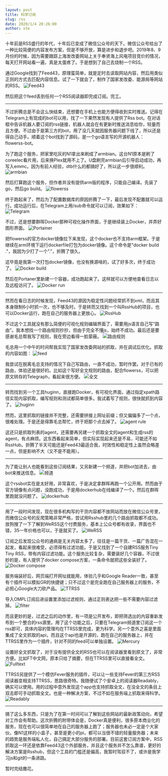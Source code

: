 ```yaml
---
layout: post
title: 科学订阅
slug: rss
date: 2020/1/4 20:26:00
author: ste
---
```


十年前是RSS盛行的年代，十年后已变成了微信公众号的天下。微信公众号给出了一种比较简便的内容发布方案，但是不够开放，算是进步和退步吧。2019年8、9月份的时候，因为需要跟踪上海发改委网站上关于奉贤海上风电项目竞价的情况，每天打开网站看一遍，真是太蛋疼了。于是想到了自己去烧制一个RSS。

通过Google找到了Feed43，原理蛮简单，就是定时去读取网站内容，然后用类似正则的方式去匹配内容信息。试了一下就会了，制作了国家发改委、能源局等网站的RSS。
![Feed43](./images/feed43.png)

然后把这个feed丢到任何一个RSS阅读器即完成订阅。完工。

---

不过折腾总是不会这么快结束，还想要在手机上也能方便得收到实时推送。记得在Telegram上有现成的bot可以用，找了一下果然发现有人提供了Rss bot。在对话框中告诉机器人要订阅的rss链接，机器人就会在有更新时推送消息给你，轻量而且方便。不过由于是第三方的bot，用了没几天就因服务器问题下线了，所以还是得自己动手。顺着这个bot找到了源码，是一个go语言写的开源机器人：flowerss-bot。

为了跑这个服务，把家里吃灰的N1拿出来刷成了armbian。这台N1原本是刷了coreelec看片用，后来换Plex就用不上了。U盘刷完armbian后引导启动成功，再写入emmc。因为有前人经验，dtb什么的都搞好了，所以这一步很顺利。
![armbian](./images/armbian.jpg)

然后打算跑这个服务，但作者并没有提供arm版的程序，只能自己编译。先装了go，然后go build。
![flowerss](./images/flowerss.jpg)

终于跑起来了，然后为了配置数据库的原因折腾了一下，最后发现不配置就可以运行。成功运行后，在Telegram上用/sub命令就可以订阅，效果如下：
![Telegram](./images/telegram.jpg)

不过，还是想要群晖Docker那种可视化操作界面，于是继续装上Docker，并弄好图形界面。
![Portainer](./images/portainer.jpg)

把flowerss的官方docker镜像拉下来发现，这个docker也不支持arm框架。于是继续在arm环境下运行dockerfile打包为docker镜像。这个命令是"docker build ."，我因为少打了一个"."，折腾了很久。

这毕竟是我第一次打包docker镜像，也没有换源啥的，试了好多次，终于成功了。
![Docker build](./images/docker-build.png)

然后在Portaner里新建一个容器，成功跑起来了。这样就可以方便地查看日志以及远程访问了。
![Docker run](./images/docker-run.png)

---

然而在看日志的时候发现，Feed43的源因为稳定性问题经常抓不到xml，而且其本身限制6小时抓一次，也不够及时。于是转而又找到一个叫RssHub的项目，也可以Docker运行，跑在自己的服务器上更放心。
![RssHub](./images/containers.jpg)

不过这个工具就没有那么简便的可视化规则编辑界面了，需要用js语言自己写“路由”。我本想找一个路由规则抄抄，但由于完全不懂js，始终不成功。最后还是要感谢毛总帮我写了规则，我在旁边看得一脸蒙蔽。
![路由规则](./images/router.png)

毛总用一个中午的时间帮我实现了国家发改委网站的抓取，并在调试后优化。抓取的内容如图：
![feed](./images/feed.png)

我尝试在脱离毛总支持的情况下自己写路由，一直不成功，暂时作罢。对于已有的路由，体验还是很好的。比如这个写好全文规则的路由，配合flowerss，可以把原文转存的Telegraph，看起来很方便。
![全文](./images/full-text.jpg)

---

转而找到另一个工具huginn，直接跑Docker，有可视化界面，通过指定xpath路径实现内容抓取，编写规则和测试都简单很多。我试着写了规则，很快就抓到内容了。
![huginn](./images/huginn.png)

然而，这里抓取的链接并不完整，还需要拼接上网址前缀；但又偏偏多了一个点，很难处理。于是还是得靠毛总帮忙，终于把那个点去掉了。
![agent rule](./images/agent.png)

这还只是抓取列表的agent，还需要再另建一个抓取全文的agent和生成rss的agent，有点麻烦。这东西看起来简单，但实际实现起来还是不易，可能还不如RssHub。折腾了半天可能还是Feed43最适合我，时效性和稳定性上虽然会略差一点，但是影响不大（又不是不能用）。

---

为了能让别人也能看到这些订阅结果，又另新建一个频道，并把bot加进去，由bot来推送信息。
![频道](./images/channel.png)

这个rssbot实在是太好用，非常喜欢，于是决定拿群晖再跑一个公开用。然而由于官方镜像有点问题，没跑成功，于是用dockerhub在线编译了一个。然后在群晖里跑就没问题了。
![dockerhub](./images/dockerhub.png)

---

用了一段时间发现，现在很多机构写的干货内容都不放网站而放在微信公众号里，而微信公众号的反爬策略非常严格，尝试用Rsshub里的几个路由抓取都不成功。放狗搜了一下了解到WeRSS这个付费服务，基本上公众号都有收录，界面也不错，35一年价格也可以，于是就买了。
![WeRSS](./images/werss.png)

订阅之后发现公众号的通病是无关内容太多了，往往是一篇干货、一篇广告混在一起发，看起来很难受，必须得有过滤功能。于是又找到了一个自建RSS服务Tiny Tiny RSS，带有内容过滤功能。这个服务比较复杂，需要装好几个容器，不过很妙的是，有人提供了docker compose方案，一条命令就把这些全装好了。
![Docker compose](./images/docker-compose.jpg)

服务端装好后，网页端打开网址就能用，体验几乎和Google Reader一致，甚至有个插件可以模拟GR的快捷键；只不过这个是完全跑在自己服务器上的服务，不必担心Google大刀砍产品。
![TTRSS](./images/TTRSS.png)

导入OMPL订阅后进设置里添加过滤规则，通过正则表达把一些不需要内容过滤掉。
![filter](./images/filter.png)

而且更妙的是，过滤之后的动作里，有一项是公开发布，即把筛选出的内容重新发布到一个整合的rss源里。用了这个功能之后，只要在Telegram频道里订阅这一个rss即可，具体内容的管理均在TTRSS里完成，更为科学。另一个意外之喜是里面集成了全文抓取的api，而且这个api也是开源的，跑在自己的服务器上，并在TTRSS里作为一个插件，针对不同的feed可以单独设置。
![Mercury](./images/Mercury.png)

设置好全文抓取了，对于没有提供全文的RSS也可以在阅读器里看到原文了，非常方便。比如FT中文网，原本只给了摘要，但在TTRSS里可以直接看全文。
![Fulltext](./images/fulltext.png)

TTRSS另提供了一个模仿Fever服务的插件，可以让一些支持Fever的第三方RSS阅读器变相支持TTRSS，思路很奇特。我随便试了个安卓上的阅读器Readably，确实可以使用。用的过程中意外发现这个app也支持抓取全文，在没全文的条目上双击即可手动抓取全文。也是一种解决方案，不过不如在服务端上抓取来得科学。
![Readably](./images/Readably.jpg)

---

搞了这么多东西，只是为了在第一时间可以了解到这些网站的最新政策动向，希望对工作会有帮助。这次折腾的附带体会是，Docker真是便利，很多原本商业化的服务，现在也可以很简单地在自己的服务器上跑了；服务器也未必一定是个大家伙，像N1这样的小盒子，甚至是更小的pi，都可以当很不错的轻量服务器；未来的趋势是服务端私人化，自己搞定大部分服务的部署。目前这套订阅方案中，RSS抓取这一环还是依靠Feed43这个外部服务，并且这个服务并不怎么靠谱，更好的解决方案是Rsshub，但这个工具的门槛还是偏高，我暂时驾驭不了，或许是我学习js和git的一条进路。

暂时完结撒花。